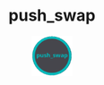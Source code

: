 
<h1 align="center" width="100%">push_swap</h1>


<p align="center" width="100%"><a href="push_swap"><img src="push_swap.png" width="72" /></a></p>
